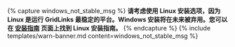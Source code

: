 {% capture windows_not_stable_msg %}
**请考虑使用 Linux 安装选项，因为 Linux 是运行 GridLinks 最稳定的平台。Windows 安装将在未来被弃用。您可以在 [安装指南](/docs/user-guide/install/{{docsPrefix}}installation-options/) 页面上找到 Linux 安装指南。**
{% endcapture %}
{% include templates/warn-banner.md content=windows_not_stable_msg %}